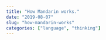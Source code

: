 ```yaml
---
title: "How Mandarin works."
date: "2019-08-07"
slug: "how-mandarin-works"
categories: ["language", "thinking"]
---
```

